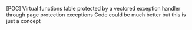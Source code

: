 [POC]
Virtual functions table protected by a vectored exception handler through page protection exceptions
Code could be much better but this is just a concept
